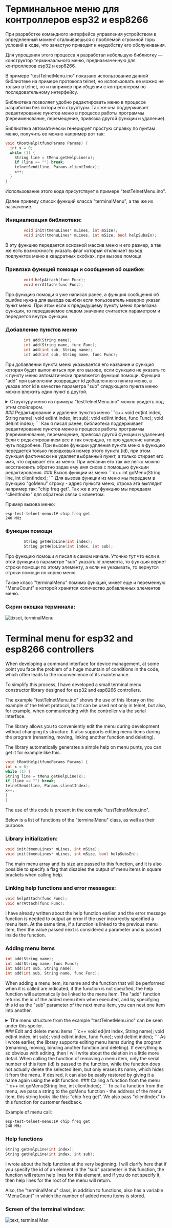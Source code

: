 # Терминальное меню для контроллеров esp32 и esp8266 

При разработке командного интерфейса управления устройством в определенный момент сталкиваешься с проблемой огромной горы условий в коде, что зачастую приводит к неудобству его обслуживания.

Для упрощения этого процесса я разработал небольшую библиотку — конструктор терминаального меню, предназначенную для контроллеров esp32 и esp8266.

В примере "testTelnetMenu.ino" показано использование данной библиотеке на примере протокола telnet, но использовать ее можно не только в telnet, но и например при общении с контроллером по последовательному интерфейсу.

Библиотека позволяет удобно редактировать меню в процессе разработки без потори его структуры. Так же она поддерживает редактирование пунктов меню в процессе работы программы (переименование, перемещение, привязка другой функции и удаление).

Библиотека автоматически генерирует простую справку по пунтам меню, получить ее можно например вот так:
```c++
void tRootHelp(tfuncParams Params) {
  int x = 0;
  while (1) {
    String line = tMenu.getHelpLine(x);
    if (line == "") break;
    telnetSend(line, Params.clientIndex);
    x++;
  }
}
```
Использование этого кода присутствует в примере "testTelnetMenu.ino".

Далее приведу список функций класса "terminalMenu", а так же их назначение.
### Инициализация библиотеки:
```c++
		void init(tmenuLines* mLines, int mSize);
		void init(tmenuLines* mLines, int mSize, bool helpSubsEn);
```
В эту функцию передается основной массив меню и его размер, а так же есть возможность указать флаг который отключает вывод подпунктов меню в квадратных скобках, при вызове помощи.
### Привязка функций помощи и сообщения об ошибке:
```c++
		void helpAttach(func Func);
		void errAttach(func Func);
```
Про функцию помощи я уже написал ранее, а функция сообщения об ошибке нужна для вывода ошибки если пользователь неверно указал пункт меню. При этом если к предыдущему пункту меню привязана функция, то передаваемое следом значение считается параметром и передается внутрь функции.
### Добавление пунктов меню
```c++
		int add(String name);
		int add(String name, func Func);
		int add(int sub, String name);
		int add(int sub, String name, func Func);
```
При добавлении пункта меню указывается его название и функция которая будет выполняться при его вызове, если функцию не указать то к пункту меню автоматически привяжется функция помощи. Функция "add" при выполении возвращает id добавленного пункта меню, а указав этот id в качестве параметра "sub" следующего пункта меню можно вложить один пункт в другой.

<details> 
  <summary>Структуру меню из примера "testTelnetMenu.ino" можно увидеть под этим спойлером.</summary>
   <img alt="tixset, terminalMenu" src="https://github.com/tixset/terminalMenu/raw/main/screenshots/testTelnetMenu-menu-tree.jpg">
</details>
### Редактирование и удаление пунктов меню
```c++
		void ed(int index, String name);
		void ed(int index, int sub);
		void ed(int index, func Func);
		void del(int index);
```
Как я писал ранее, библиотека поддерживает редактирование пунктов меню в процессе работы программы (переименование, перемещение, привязка другой функции и удаление).
Если с редактированием все и так очевидно, то про удаление напишу чуть подробнее.
При вызове функции удпления пункта меню в функцию передается только порядковый номер этого пункта (id), при этом функция фактически не удаляет выбранный пункт, а только стирает его имя, что скрывает его из меню. При желании его так же легко можно восстановить обратно задав ему имя снова с помощью функции редактирования.
### Вызов функции из меню
```c++
		int goMenu(String line, int clientIndex);
```
Для вызова функции из меню мы передаем в функцию "goMenu" строку - адрес пункста меню, строка эта выглядит например так: "chip freq get". Так же в эту функцию мы передаем "clientIndex" для обратной связи с клиентом.

Пример вызова меню:
```
esp-test-telnet-menu:1# chip freq get
240 MHz
```
### Функции помощи
```c++
		String getHelpLine(int index);
		String getHelpLine(int index, int sub);
```
Про функцию помоши я писал в самом начале. Уточню тут что если в этой функции в параметре "sub" указать id элемента, то функция вернет строки помощи по этому элементу, а если не указывать, то вернутся строки помощи по корню меню.

Также класс "terminalMenu" помимо функций, имеет еще и переменную "MenuCount" в которой хранится количество добавленных элементов меню.

### Скрин окошка терминала:
<img alt="tixset, terminalMenu" src="https://github.com/tixset/terminalMenu/raw/main/screenshots/testTelnetMenu-putty.jpg">

# Terminal menu for esp32 and esp8266 controllers

When developing a command interface for device management, at some point you face the problem of a huge mountain of conditions in the code, which often leads to the inconvenience of its maintenance.

To simplify this process, I have developed a small terminal menu constructor library designed for esp32 and esp8266 controllers.

The example "testTelnetMenu.ino" shows the use of this library on the example of the telnet protocol, but it can be used not only in telnet, but also, for example, when communicating with the controller via the serial interface.

The library allows you to conveniently edit the menu during development without changing its structure. It also supports editing menu items during the program (renaming, moving, linking another function and deleting).

The library automatically generates a simple help on menu punts, you can get it for example like this:
```c++
void tRootHelp(tfuncParams Params) {
int x = 0;
while (1) {
String line = tMenu.getHelpLine(x);
if (line == "") break;
telnetSend(line, Params.clientIndex);
x++;
}
}
```
The use of this code is present in the example "testTelnetMenu.ino".

Below is a list of functions of the "terminalMenu" class, as well as their purpose.
### Library initialization:
```c++
void init(tmenuLines* mLines, int mSize);
void init(tmenuLines* mLines, int mSize, bool helpSubsEn);
```
The main menu array and its size are passed to this function, and it is also possible to specify a flag that disables the output of menu items in square brackets when calling help.
### Linking help functions and error messages:
```c++
void helpAttach(func Func);
void errAttach(func Func);
```
I have already written about the help function earlier, and the error message function is needed to output an error if the user incorrectly specified a menu item. At the same time, if a function is linked to the previous menu item, then the value passed next is considered a parameter and is passed inside the function.
### Adding menu items
```c++
int add(String name);
int add(String name, func Func);
int add(int sub, String name);
int add(int sub, String name, func Func);
```
When adding a menu item, its name and the function that will be performed when it is called are indicated, if the function is not specified, the help function will automatically be linked to the menu item. The "add" function returns the id of the added menu item when executed, and by specifying this id as the "sub" parameter of the next menu item, you can nest one item into another.

<details>
<summary>The menu structure from the example "testTelnetMenu.ino" can be seen under this spoiler.</summary>
<img alt="tixset, terminalMenu" src="https://github.com/tixset/terminalMenu/raw/main/screenshots/testTelnetMenu-menu-tree.jpg">
</details>
### Edit and delete menu items
```c++
void ed(int index, String name);
void ed(int index, int sub);
void ed(int index, func Func);
void del(int index);
```
As I wrote earlier, the library supports editing menu items during the program (renaming, moving, binding another function and deleting).
If everything is so obvious with editing, then I will write about the deletion in a little more detail.
When calling the function of removing a menu item, only the serial number of this item (id) is passed to the function, while the function does not actually delete the selected item, but only erases its name, which hides it from the menu. If desired, it can also be easily restored by giving it a name again using the edit function.
### Calling a function from the menu
```c++
int goMenu(String line, int clientIndex);
```
To call a function from the menu, we pass a string to the goMenu function - the address of the menu item, this string looks like this: "chip freq get". We also pass "clientIndex" to this function for customer feedback.

Example of menu call:
```
esp-test-telnet-menu:1# chip freq get
240 MHz
```
### Help functions
```c++
String getHelpLine(int index);
String getHelpLine(int index, int sub);
```
I wrote about the help function at the very beginning. I will clarify here that if you specify the id of an element in the "sub" parameter in this function, the function will return help lines for this element, and if you do not specify it, then help lines for the root of the menu will return.

Also, the "terminalMenu" class, in addition to functions, also has a variable "MenuCount" in which the number of added menu items is stored.

### Screen of the terminal window:
<img alt="text, terminal Man" src="https://github.com/tixset/terminalMenu/raw/main/screenshots/testTelnetMenu-putty.jpg">
